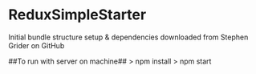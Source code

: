 # ReduxSimpleStarter

Initial bundle structure setup & dependencies downloaded from Stephen Grider on GitHub

##To run with server on machine##
	> npm install
	> npm start
```
